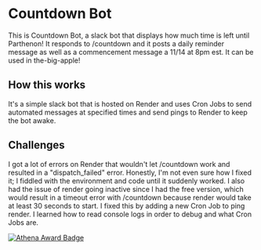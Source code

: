 # Countdown Bot

This is Countdown Bot, a slack bot that displays how much time is left until Parthenon! It responds to /countdown and it posts a daily reminder message as well as a commencement message a 11/14 at 8pm est. It can be used in the-big-apple!

## How this works

It's a simple slack bot that is hosted on Render and uses Cron Jobs to send automated messages at specified times and send pings to Render to keep the bot awake.

## Challenges

I got a lot of errors on Render that wouldn't let /countdown work and resulted in a "dispatch_failed" error. Honestly, I'm not even sure how I fixed it; I fiddled with the environment and code until it suddenly worked. I also had the issue of render going inactive since I had the free version, which would result in a timeout error with /countdown because render would take at least 30 seconds to start. I fixed this by adding a new Cron Job to ping render. I learned how to read console logs in order to debug and what Cron Jobs are. 

[![Athena Award Badge](https://img.shields.io/endpoint?url=https%3A%2F%2Faward.athena.hackclub.com%2Fapi%2Fbadge)](https://award.athena.hackclub.com?utm_source=readme)